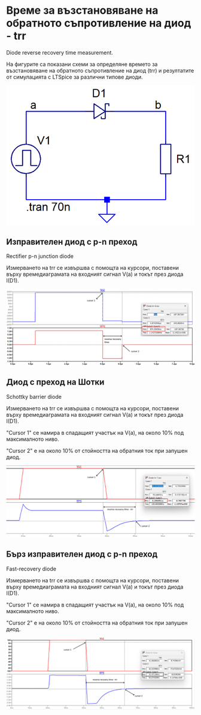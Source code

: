 
# Време за възстановяване на обратното съпротивление на диод - trr

Diode reverse recovery time measurement.

На фигурите са показани схеми за определяне времето за възстановяване на обратното съпротивление на диод (trr) и резултатите от симулацията с LTSpice за различни типове диоди. 

![Diode reverse recovery time measurement - circuit](img/trr-SBD-sch.png)

## Изправителен диод с p-n преход
Rectifier p-n junction diode

Измерването на trr се извършва с помощта на курсори, поставени върху времедиаграмата на входният сигнал V(a) и токът през диода I(D1).

![Diode reverse recovery time measurement - waveform](img/trr-pn.png)

## Диод с преход на Шотки
Schottky barrier diode

Измерването на trr се извършва с помощта на курсори, поставени върху времедиаграмата на входният сигнал V(a) и токът през диода I(D1).

"Cursor 1" се намира в спадащият участък на V(a), на около 10% под максималното ниво.

"Cursor 2" е на около 10% от стойността на обратния ток при запушен диод.

![Diode reverse recovery time measurement - waveform](img/trr-SBD.png)


## Бърз изправителен диод с p-n преход
Fast-recovery diode

Измерването на trr се извършва с помощта на курсори, поставени върху времедиаграмата на входният сигнал V(a) и токът през диода I(D1).

"Cursor 1" се намира в спадащият участък на V(a), на около 10% под максималното ниво.

"Cursor 2" е на около 10% от стойността на обратния ток при запушен диод.

![Diode reverse recovery time measurement - waveform](img/trr-frd.png)